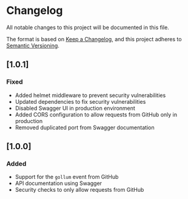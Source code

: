 # Changelog

All notable changes to this project will be documented in this file.

The format is based on [Keep a Changelog](https://keepachangelog.com/en/1.1.0/),
and this project adheres to [Semantic Versioning](https://semver.org/spec/v2.0.0.html).

## [1.0.1]

### Fixed

- Added helmet middleware to prevent security vulnerabilities
- Updated dependencies to fix security vulnerabilities
- Disabled Swagger UI in production environment
- Added CORS configuration to allow requests from GitHub only in production
- Removed duplicated port from Swagger documentation

## [1.0.0]

### Added

- Support for the `gollum` event from GitHub
- API documentation using Swagger
- Security checks to only allow requests from GitHub
